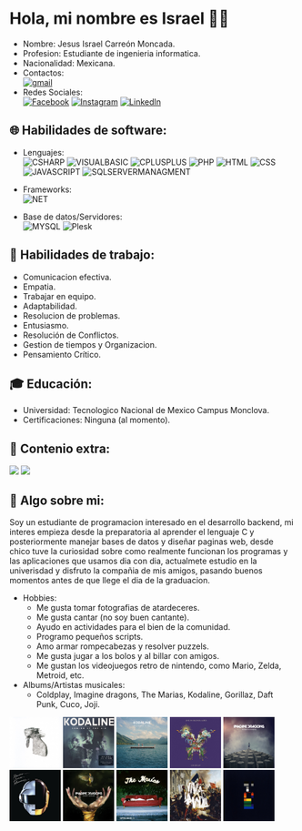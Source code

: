 # Hola, mi nombre es Israel 👋🏻 ###
- Nombre: Jesus Israel Carreón Moncada.
- Profesion: Estudiante de ingenieria informatica.
- Nacionalidad: Mexicana.
- Contactos:</br>
[![gmail](https://img.shields.io/badge/israelcarreon992%40gmail.com-EA4335?style=for-the-badge&logo=gmail&logoColor=white&labelColor=black)]()</br>
- Redes Sociales:</br>
[![Facebook](https://img.shields.io/badge/Facebook-@IsraelMoncada-0866FF?style=for-the-badge&logo=facebook&logoColor=white&labelColor=black)](https://facebook.com/israelmoncada22)
[![Instagram](https://img.shields.io/badge/Instagram-@IsraelMoncada-E4405F?style=for-the-badge&logo=Instagram&logoColor=white&labelColor=black)](https://www.instagram.com/israelmoncada05/)
[![LinkedIn](https://img.shields.io/badge/LinkedIn-IsraelMoncada-F22F46?style=for-the-badge&logo=linkedin&logoColor=white&labelColor=black)](https://www.linkedin.com/in/jesus-isrrael-carreon-moncada-108b63292?utm_source=share&utm_campaign=share_via&utm_content=profile&utm_medium=android_app)</br>

## 🌐 Habilidades de software:
- Lenguajes:</br>
![CSHARP](https://img.shields.io/badge/C%23%20(CSharp)-512BD4?style=for-the-badge&logo=C%20Sharp)
![VISUALBASIC](https://img.shields.io/badge/Visual%20Basic-%23008FC7?style=for-the-badge)
![CPLUSPLUS](https://img.shields.io/badge/C%2B%2B%20(CPlusPlus)-%2300599C?style=for-the-badge)
![PHP](https://img.shields.io/badge/PHP-%23777BB4?style=for-the-badge)
![HTML](https://img.shields.io/badge/HTML5-%23E34F26?style=for-the-badge&logo=HTML)
![CSS](https://img.shields.io/badge/CSS3-%231572B6?style=for-the-badge)
![JAVASCRIPT](https://img.shields.io/badge/JavaScript-%23F7DF1E?style=for-the-badge)
![SQLSERVERMANAGMENT](https://img.shields.io/badge/SQL%20Server%20Managment-%23221E68?style=for-the-badge)


- Frameworks:</br>
![NET](https://img.shields.io/badge/.NET-%23512BD4?style=for-the-badge)

- Base de datos/Servidores:</br>
![MYSQL](https://img.shields.io/badge/MySQL-%234479A1?style=for-the-badge)
![Plesk](https://img.shields.io/badge/Plesk-%230085C0?style=for-the-badge)

## 💼 Habilidades de trabajo:
- Comunicacion efectiva.
- Empatia.
- Trabajar en equipo.
- Adaptabilidad.
- Resolucion de problemas.
- Entusiasmo.
- Resolución de Conflictos.
- Gestion de tiempos y Organizacion.
- Pensamiento Crítico.

## 🎓 Educación:
- Universidad: Tecnologico Nacional de Mexico Campus Monclova.
- Certificaciones: Ninguna (al momento).

## 🎫 Contenio extra:
<img src="https://github-readme-stats.vercel.app/api?username=IsraelCarry22"/>
<img src="https://github-readme-stats.vercel.app/api/top-langs/?username=IsraelCarry22&layout=compact"/>

## 🙂 Algo sobre mi:
Soy un estudiante de programacion interesado en el desarrollo backend, mi interes empieza desde la preparatoria al aprender el lenguaje C y posteriormente manejar bases de datos y diseñar paginas web, desde chico tuve la curiosidad sobre como realmente funcionan los programas y las aplicaciones que usamos dia con dia, actualmete estudio en la univerisdad y disfruto la compañia de mis amigos, pasando buenos momentos antes de que llege el dia de la graduacion.
</br>
- Hobbies:
  - Me gusta tomar fotografias de atardeceres.
  - Me gusta cantar (no soy buen cantante).
  - Ayudo en actividades para el bien de la comunidad.
  - Programo pequeños scripts.
  - Amo armar rompecabezas y resolver puzzels.
  - Me gusta jugar a los bolos y al billar con amigos.
  - Me gustan los videojuegos retro de nintendo, como Mario, Zelda, Metroid, etc.</br>
- Albums/Artistas musicales:
  - Coldplay, Imagine dragons, The Marias, Kodaline, Gorillaz, Daft Punk, Cuco, Joji.
<span>
  <img src="https://github.com/IsraelCarry22/IsraelCarry22/blob/main/A%20Rush%20Of%20blood%20To%20The%20Head.jpg" alt="Portada de album" width="90">
  <img src="https://github.com/IsraelCarry22/IsraelCarry22/blob/main/Coming%20Up%20For%20Air.jpg" alt="Portada de album" width="90">
  <img src="https://github.com/IsraelCarry22/IsraelCarry22/blob/main/In%20A%20Perfect%20World.jpg" alt="Portada de album" width="90">
  <img src="https://github.com/IsraelCarry22/IsraelCarry22/blob/main/Live%20in%20Buenos%20Aires.jpg" alt="Portada de album" width="90">
  <img src="https://github.com/IsraelCarry22/IsraelCarry22/blob/main/Night%20Visions.jpg" alt="Portada de album" width="90">
  <img src="https://github.com/IsraelCarry22/IsraelCarry22/blob/main/Random%20Access%20Memories.jpg" alt="Portada de album" width="90">
  <img src="https://github.com/IsraelCarry22/IsraelCarry22/blob/main/Smoke%20%2B%20Mirrors.jpg" alt="Portada de album" width="90">
  <img src="https://github.com/IsraelCarry22/IsraelCarry22/blob/main/Superclean%20Vol%20II.jpg" alt="Portada de album" width="90">
  <img src="https://github.com/IsraelCarry22/IsraelCarry22/blob/main/Viva%20la%20Vida%20Or%20Death%20And%20All%20His%20Friends.jpg" alt="Portada de album" width="90">
  <img src="https://github.com/IsraelCarry22/IsraelCarry22/blob/main/X%26Y.jpg" alt="Portada de album" width="90">
</span>

